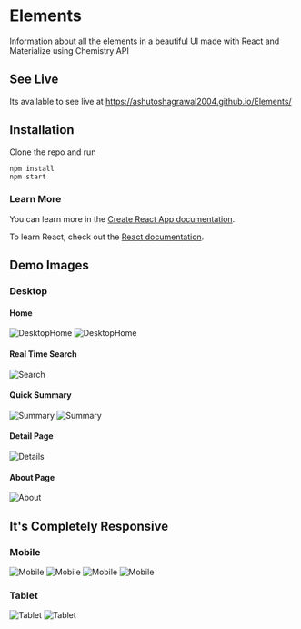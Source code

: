 # Elements
Information about all the elements in a beautiful UI made with React and Materialize using Chemistry API
## See Live
Its available to see live at <https://ashutoshagrawal2004.github.io/Elements/>
## Installation 
Clone the repo and run
```node
npm install
npm start
```
### Learn More

You can learn more in the [Create React App documentation](https://facebook.github.io/create-react-app/docs/getting-started).

To learn React, check out the [React documentation](https://reactjs.org/).


## Demo Images
### Desktop
#### Home
![DesktopHome](ElementalDemo/Home1.png)
![DesktopHome](ElementalDemo/Home2.png)
#### Real Time Search
![Search](ElementalDemo/Search.png)
#### Quick Summary
![Summary](ElementalDemo/Info1.PNG)
![Summary](ElementalDemo/info2.PNG)
#### Detail Page
![Details](ElementalDemo/Detail.png)
#### About Page
![About](ElementalDemo/About.png)
## It's Completely Responsive
### Mobile
![Mobile](ElementalDemo/MobileHome.jpg)
![Mobile](ElementalDemo/MobileDetail1.jpg)
![Mobile](ElementalDemo/MobileDetail2.jpg)
![Mobile](ElementalDemo/MobileDetail3.jpg)
### Tablet
![Tablet](ElementalDemo/TabletDetail1.jpg)
![Tablet](ElementalDemo/TabletDetail2.jpg)
